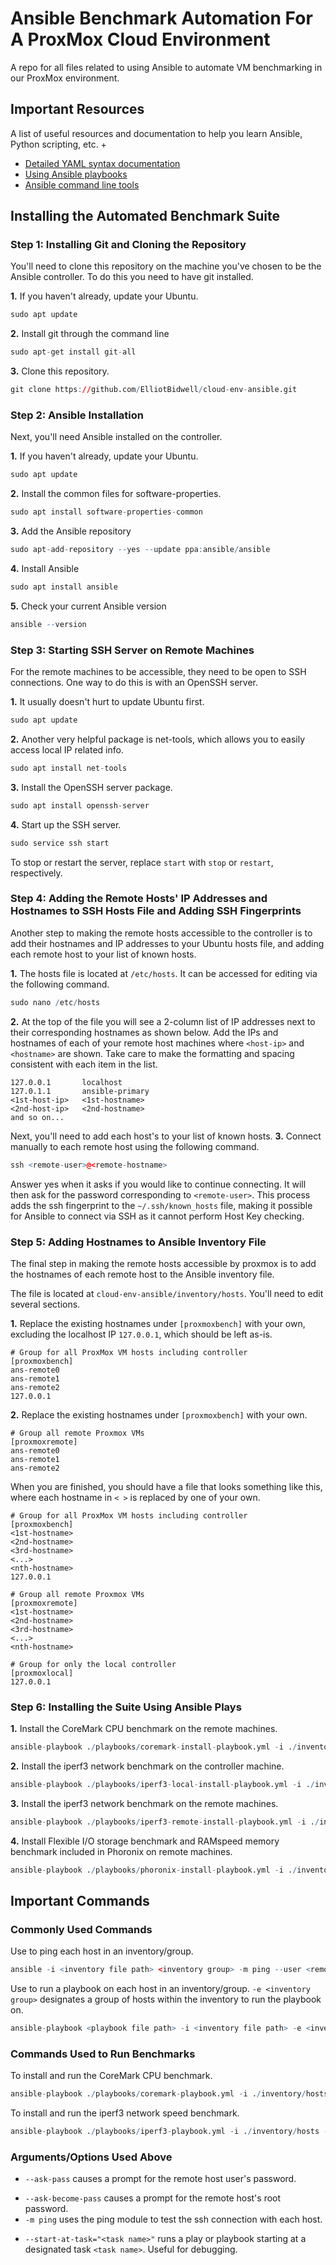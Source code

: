# Ansible Benchmark Automation For A ProxMox Cloud Environment
A repo for all files related to using Ansible to automate VM benchmarking in our ProxMox environment.

## Important Resources
A list of useful resources and documentation to help you learn Ansible, Python scripting, etc.
+
* [Detailed YAML syntax documentation](https://docs.ansible.com/ansible/latest/reference_appendices/YAMLSyntax.html#)
* [Using Ansible playbooks](https://docs.ansible.com/ansible/latest/playbook_guide/index.html)
* [Ansible command line tools](https://docs.ansible.com/ansible/latest/command_guide/index.html)

## Installing the Automated Benchmark Suite

### Step 1: Installing Git and Cloning the Repository
You'll need to clone this repository on the machine you've chosen to be the Ansible controller. To do this you need to have git installed. 

**1.** If you haven't already, update your Ubuntu.
```r
sudo apt update
```
**2.** Install git through the command line
```r
sudo apt-get install git-all
```
**3.** Clone this repository.
```r
git clone https://github.com/ElliotBidwell/cloud-env-ansible.git
```

### Step 2: Ansible Installation
Next, you'll need Ansible installed on the controller.

**1.** If you haven't already, update your Ubuntu.
```r
sudo apt update
```
**2.** Install the common files for software-properties.
```r
sudo apt install software-properties-common
```
**3.** Add the Ansible repository
```r
sudo apt-add-repository --yes --update ppa:ansible/ansible
```
**4.** Install Ansible
```r
sudo apt install ansible
```
**5.** Check your current Ansible version
```r
ansible --version
```

### Step 3: Starting SSH Server on Remote Machines
For the remote machines to be accessible, they need to be open to SSH connections. One way to do this is with an OpenSSH server.

**1.** It usually doesn't hurt to update Ubuntu first.
```r
sudo apt update
```
**2.** Another very helpful package is net-tools, which allows you to easily access local IP related info.
```r
sudo apt install net-tools
```
**3.** Install the OpenSSH server package.
```r
sudo apt install openssh-server
```
**4.** Start up the SSH server.
```r
sudo service ssh start
```
To stop or restart the server, replace `start` with `stop` or `restart`, respectively.

### Step 4: Adding the Remote Hosts' IP Addresses and Hostnames to SSH Hosts File and Adding SSH Fingerprints
Another step to making the remote hosts accessible to the controller is to add their hostnames and IP addresses to your Ubuntu hosts file,
and adding each remote host to your list of known hosts.

**1.** The hosts file is located at `/etc/hosts`. It can be accessed for editing via the following command.
```r
sudo nano /etc/hosts
```
**2.** At the top of the file you will see a 2-column list of IP addresses next to their corresponding hostnames as shown below. 
Add the IPs and hostnames of each of your remote host machines where `<host-ip>` and `<hostname>` are shown. Take care to make
the formatting and spacing consistent with each item in the list.
```
127.0.0.1       localhost
127.0.1.1       ansible-primary
<1st-host-ip>   <1st-hostname>
<2nd-host-ip>   <2nd-hostname>
and so on...
```
Next, you'll need to add each host's to your list of known hosts.
**3.** Connect manually to each remote host using the following command.
```r
ssh <remote-user>@<remote-hostname>
```
Answer yes when it asks if you would like to continue connecting. It will then ask for the password corresponding to `<remote-user>`.
This process adds the ssh fingerprint to the `~/.ssh/known_hosts` file, making it possible for Ansible to connect via SSH as it cannot
perform Host Key checking.

### Step 5: Adding Hostnames to Ansible Inventory File
The final step in making the remote hosts accessible by proxmox is to add the hostnames of each remote host to the Ansible inventory file.

The file is located at `cloud-env-ansible/inventory/hosts`. You'll need to edit several sections.

**1.** Replace the existing hostnames under `[proxmoxbench]` with your own, excluding the localhost IP `127.0.0.1`, which should 
be left as-is.
```
# Group for all ProxMox VM hosts including controller
[proxmoxbench]
ans-remote0
ans-remote1
ans-remote2
127.0.0.1
```
**2.** Replace the existing hostnames under `[proxmoxbench]` with your own.
```
# Group all remote Proxmox VMs
[proxmoxremote]
ans-remote0
ans-remote1
ans-remote2
```
When you are finished, you should have a file that looks something like this, where each hostname in `< >` is replaced by one of
your own.
```
# Group for all ProxMox VM hosts including controller
[proxmoxbench]
<1st-hostname>
<2nd-hostname>
<3rd-hostname>
<...>
<nth-hostname>
127.0.0.1

# Group all remote Proxmox VMs
[proxmoxremote]
<1st-hostname>
<2nd-hostname>
<3rd-hostname>
<...>
<nth-hostname>

# Group for only the local controller
[proxmoxlocal]
127.0.0.1
```

### Step 6: Installing the Suite Using Ansible Plays
**1.** Install the CoreMark CPU benchmark on the remote machines.
```r
ansible-playbook ./playbooks/coremark-install-playbook.yml -i ./inventory/hosts --user <remote-host-user --ask-pass --ask-become-pass
```
**2.** Install the iperf3 network benchmark on the controller machine.
```r
ansible-playbook ./playbooks/iperf3-local-install-playbook.yml -i ./inventory/hosts --user <remote-host-user --ask-pass --ask-become-pass
```
**3.** Install the iperf3 network benchmark on the remote machines.
```r
ansible-playbook ./playbooks/iperf3-remote-install-playbook.yml -i ./inventory/hosts --user <remote-host-user --ask-pass --ask-become-pass
```
**4.** Install Flexible I/O storage benchmark and RAMspeed memory benchmark included in Phoronix on remote machines.
```r
ansible-playbook ./playbooks/phoronix-install-playbook.yml -i ./inventory/hosts --user <remote-host-user --ask-pass --ask-become-pass
```

## Important Commands
### Commonly Used Commands
Use to ping each host in an inventory/group.
```r
ansible -i <inventory file path> <inventory group> -m ping --user <remote host username> --ask-pass
```
Use to run a playbook on each host in an inventory/group. `-e <inventory group>` designates a group of hosts within the inventory to run the playbook on.
```r
ansible-playbook <playbook file path> -i <inventory file path> -e <inventory group> --user <remote host username> --ask-pass --ask-become-pass
```
### Commands Used to Run Benchmarks
To install and run the CoreMark CPU benchmark.
```r
ansible-playbook ./playbooks/coremark-playbook.yml -i ./inventory/hosts --user ansadmin --ask-pass --ask-become-pass
```
To install and run the iperf3 network speed benchmark.
```r
ansible-playbook ./playbooks/iperf3-playbook.yml -i ./inventory/hosts --user ansadmin --ask-pass --ask-become-pass
```

### Arguments/Options Used Above
- `--ask-pass` causes a prompt for the remote host user's password.
* `--ask-become-pass` causes a prompt for the remote host's root password.
* `-m ping` uses the ping module to test the ssh connection with each host.
+ `--start-at-task="<task name>"` runs a play or playbook starting at a designated task `<task name>`. Useful for debugging.
